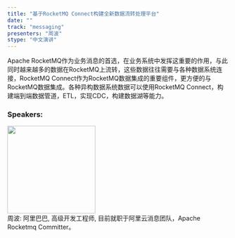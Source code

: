 ```yaml
---
title: "基于RocketMQ Connect构建全新数据流转处理平台"
date: "" 
track: "messaging"
presenters: "周波"
stype: "中文演讲"
---
```

Apache RocketMQ作为业务消息的首选，在业务系统中发挥这重要的作用，与此同时越来越多的数据在RocketMQ上流转，这些数据往往需要与各种数据系统连接，RocketMQ Connect作为RocketMQ数据集成的重要组件，更方便的与RocketMQ数据集成。各种异构数据系统数据可以使用RocketMQ Connect，构建端到端数据管道，ETL，实现CDC，构建数据湖等能力。
 ### Speakers: 
 <img src="images/speaker/1239.png" width="200" /><br>周波: 阿里巴巴, 高级开发工程师, 目前就职于阿里云消息团队，Apache Rocketmq Committer。
 